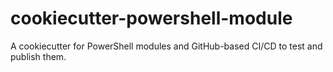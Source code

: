 # cookiecutter-powershell-module
A cookiecutter for PowerShell modules and GitHub-based CI/CD to test and publish them.
